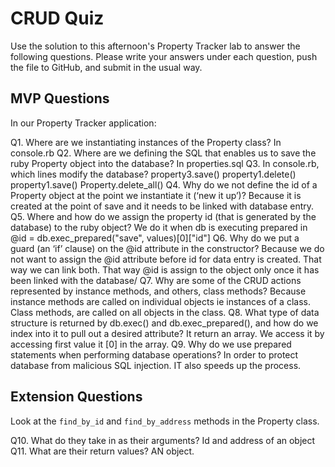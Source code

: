 # CRUD Quiz

Use the solution to this afternoon's Property Tracker lab to answer the following questions. Please write your answers under each question, push the file to GitHub, and submit in the usual way.

## MVP Questions

In our Property Tracker application:

Q1. Where are we instantiating instances of the Property class?
In console.rb
Q2. Where are we defining the SQL that enables us to save the ruby Property object into the database?
In properties.sql
Q3. In console.rb, which lines modify the database?
property3.save()
property1.delete()
property1.save()
Property.delete_all()
Q4. Why do we not define the id of a Property object at the point we instantiate it (‘new it up’)?
Because it is created at the point of save and it needs to be linked with database entry.
Q5. Where and how do we assign the property id (that is generated by the database) to the ruby object?
We do it when db is executing prepared in
@id = db.exec_prepared("save", values)[0]["id"]
Q6. Why do we put a guard (an ‘if’ clause) on the @id attribute in the constructor?
Because we do not want to assign the @id attribute before id for data entry is created. That way we can link both. That way @id is assign to the object only once it has been linked with the database/
Q7. Why are some of the CRUD actions represented by instance methods, and others, class methods?
Because instance methods are called on individual objects ie instances of a class. Class methods, are called on all objects in the class.
Q8. What type of data structure is returned by db.exec() and db.exec_prepared(), and how do we index into it to pull out a desired attribute?
It return an array. We access it by accessing first value it [0] in the array.
Q9. Why do we use prepared statements when performing database operations?
In order to protect database from malicious SQL injection. IT also speeds up the process.
## Extension Questions

Look at the `find_by_id` and `find_by_address` methods in the Property class.

Q10. What do they take in as their arguments?
Id and address of an object
Q11. What are their return values?
AN object.
